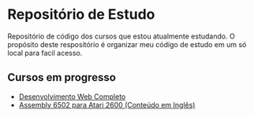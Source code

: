 # Repositório de Estudo

Repositório de código dos cursos que estou atualmente estudando. O propósito deste respositório é organizar meu código de estudo em um só local para facil acesso.

## Cursos em progresso
  * [Desenvolvimento Web Completo](https://www.udemy.com/course/web-completo/)
  * [Assembly 6502 para Atari 2600 (Conteúdo em Inglês)](https://www.udemy.com/course/programming-games-for-the-atari-2600/)